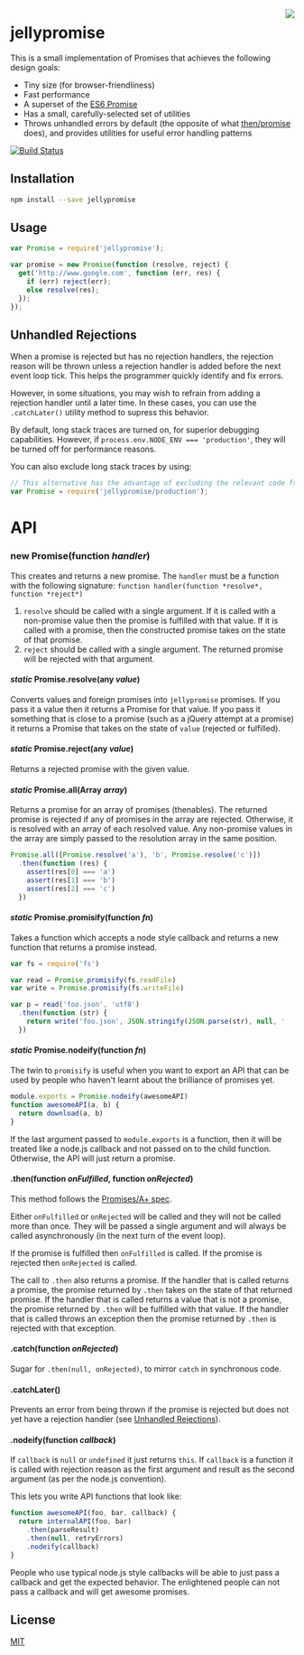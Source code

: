 <a href="https://promisesaplus.com/"><img src="https://promisesaplus.com/assets/logo-small.png" align="right" /></a>
# jellypromise

This is a small implementation of Promises that achieves the following design goals:
- Tiny size (for browser-friendliness)
- Fast performance
- A superset of the [ES6 Promise](http://www.ecma-international.org/ecma-262/6.0/#sec-promise-objects)
- Has a small, carefully-selected set of utilities
- Throws unhandled errors by default (the opposite of what [then/promise](https://github.com/then/promise) does), and provides utilities for useful error handling patterns

[![Build Status](https://img.shields.io/travis/JoshuaWise/jellypromise.svg)](https://travis-ci.org/JoshuaWise/jellypromise)

## Installation

```bash
npm install --save jellypromise
```

## Usage

```js
var Promise = require('jellypromise');

var promise = new Promise(function (resolve, reject) {
  get('http://www.google.com', function (err, res) {
    if (err) reject(err);
    else resolve(res);
  });
});
```

## Unhandled Rejections

When a promise is rejected but has no rejection handlers, the rejection reason will be thrown unless a rejection handler is added before the next event loop tick. This helps the programmer quickly identify and fix errors.

However, in some situations, you may wish to refrain from adding a rejection handler until a later time. In these cases, you can use the `.catchLater()` utility method to supress this behavior.

By default, long stack traces are turned on, for superior debugging capabilities. However, if `process.env.NODE_ENV === 'production'`, they will be turned off for performance reasons.

You can also exclude long stack traces by using:

```js
// This alternative has the advantage of excluding the relevant code from being loaded, resulting in a smaller file size for browser builds using browserify
var Promise = require('jellypromise/production');
```

# API

### new Promise(function *handler*)

This creates and returns a new promise. The `handler` must be a function with the following signature: `function handler(function *resolve*, function *reject*)`

 1. `resolve` should be called with a single argument. If it is called with a non-promise value then the promise is fulfilled with that value. If it is called with a promise, then the constructed promise takes on the state of that promise.
 2. `reject` should be called with a single argument. The returned promise will be rejected with that argument.

#### *static* Promise.resolve(any *value*)

Converts values and foreign promises into `jellypromise` promises. If you pass it a value then it returns a Promise for that value. If you pass it something that is close to a promise (such as a jQuery attempt at a promise) it returns a Promise that takes on the state of `value` (rejected or fulfilled).

#### *static* Promise.reject(any *value*)

Returns a rejected promise with the given value.

#### *static* Promise.all(Array *array*)

Returns a promise for an array of promises (thenables). The returned promise is rejected if any of promises in the array are rejected. Otherwise, it is resolved with an array of each resolved value. Any non-promise values in the array are simply passed to the resolution array in the same position.

```js
Promise.all([Promise.resolve('a'), 'b', Promise.resolve('c')])
  .then(function (res) {
    assert(res[0] === 'a')
    assert(res[1] === 'b')
    assert(res[2] === 'c')
  })
```

#### *static* Promise.promisify(function *fn*)

Takes a function which accepts a node style callback and returns a new function that returns a promise instead.

```js
var fs = require('fs')

var read = Promise.promisify(fs.readFile)
var write = Promise.promisify(fs.writeFile)

var p = read('foo.json', 'utf8')
  .then(function (str) {
    return write('foo.json', JSON.stringify(JSON.parse(str), null, '  '), 'utf8')
  })
```

#### *static* Promise.nodeify(function *fn*)

The twin to `promisify` is useful when you want to export an API that can be used by people who haven't learnt about the brilliance of promises yet.

```js
module.exports = Promise.nodeify(awesomeAPI)
function awesomeAPI(a, b) {
  return download(a, b)
}
```

If the last argument passed to `module.exports` is a function, then it will be treated like a node.js callback and not passed on to the child function. Otherwise, the API will just return a promise.

#### .then(function *onFulfilled*, function *onRejected*)

This method follows the [Promises/A+ spec](http://promises-aplus.github.io/promises-spec/).

Either `onFulfilled` or `onRejected` will be called and they will not be called more than once. They will be passed a single argument and will always be called asynchronously (in the next turn of the event loop).

If the promise is fulfilled then `onFulfilled` is called. If the promise is rejected then `onRejected` is called.

The call to `.then` also returns a promise. If the handler that is called returns a promise, the promise returned by `.then` takes on the state of that returned promise. If the handler that is called returns a value that is not a promise, the promise returned by `.then` will be fulfilled with that value. If the handler that is called throws an exception then the promise returned by `.then` is rejected with that exception.

#### .catch(function *onRejected*)

Sugar for `.then(null, onRejected)`, to mirror `catch` in synchronous code.

#### .catchLater()

Prevents an error from being thrown if the promise is rejected but does not yet have a rejection handler (see [Unhandled Rejections](#unhandled-rejections)).

#### .nodeify(function *callback*)

If `callback` is `null` or `undefined` it just returns `this`. If `callback` is a function it is called with rejection reason as the first argument and result as the second argument (as per the node.js convention).

This lets you write API functions that look like:

```js
function awesomeAPI(foo, bar, callback) {
  return internalAPI(foo, bar)
    .then(parseResult)
    .then(null, retryErrors)
    .nodeify(callback)
}
```

People who use typical node.js style callbacks will be able to just pass a callback and get the expected behavior. The enlightened people can not pass a callback and will get awesome promises.

## License

[MIT](https://github.com/JoshuaWise/jellypromise/blob/master/LICENSE)
